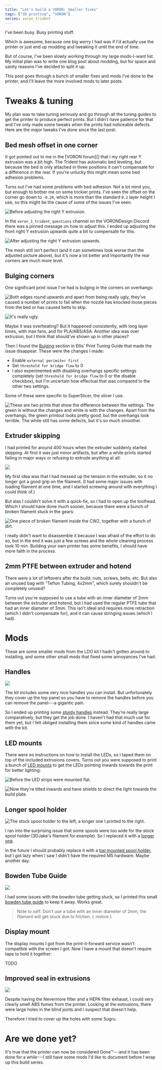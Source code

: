 ```yaml
---
title: "Let's build a VORON: Smaller fixes"
tags: ["3D printing", "VORON"]
series: voron_trident
---
```


I've been busy.
Busy printing stuff.

Which is awesome, because one big worry I had was if I'd actually use the printer or just end up modding and tweaking it until the end of time.

But of course, I've been slowly working through my large mods-I-want list.
My initial plan was to write one blog post about modding, but for space and sanity reasons I've decided to split it up.

This post goes through a bunch of smaller fixes and mods I've done to the printer, and I'll leave the more involved mods to later posts.

# Tweaks & tuning

My plan was to take tuning seriously and go through all the tuning guides to get the printer to produce perfect prints.
But I didn't have patience for that and I've only made some tweaks when the prints had noticeable defects.
Here are the major tweaks I've done since the last post:

## Bed mesh offset in one corner

It got pointed out to me in the [VORON forum][] that I my right rear Y extrusion was a bit high.
The Trident has automatic bed leveling, but because the bed is only attached in three positions it can't compensate for a difference in the rear.
If you're unlucky this might mean some bed adhesion problems.

Turns out I've had some problems with bed adhesion.
Not a lot mind you, but enough to bother me on some trickier prints.
I've seen the offset on the corner go down to `-0.26`, which is more than the standard `0.2` layer height I use, so this might be the cause of some of the issues I've seen.

![Before adjusting the right Y extrusion.](/images/trident/wonky_offset.png)

In the `voron_1_trident_questions` channel on the VORONDesign Discord there was a pinned message on how to adjust this.
I ended up adjusting the front right Y extrusion upwards quite a bit to compensate for this.

![After adjusting the right Y extrusion upwards.](/images/trident/mesh_fixed.png)

The mesh still isn't perfect (and it can sometimes look worse than the adjusted picture above), but it's now a lot better and importantly the rear corners are much more level.

## Bulging corners

One significant print issue I've had is bulging in the corners on overhangs:

![Both edges round upwards and apart from being really ugly, they've caused a number of prints to fail when the nozzle has knocked loose pieces from the bed or has caused belts to skip.](/images/trident/bulging_corners.jpg)

![It's really ugly.](/images/trident/bulging_black.jpg)

Maybe it was overheating? But it happened consistently, with long layer times, with max fans, and for PLA/ABS/ASA.
Another idea was over extrusion, but I think that should've shown up in other places?

Then I found the [Bulging][] section in Ellis' Print Tuning Guide that made the issue disappear.
These were the changes I made:

- Enable `external perimiter first`
- Set `threshold for bridge flow` to 0
- I also experimented with disabling overhangs specific settings completely (set `threshold for bridge flow` to 0 or the disable checkbox), but I'm uncertain how effectual that was compared to the other two settings.

Some of these were specific to SuperSlicer, the slicer I use.

![These are two prints that show the difference between the settings.
The green is without the changes and white is with the changes.
Apart from the overhangs, the green printout looks pretty good, but the overhangs look terrible.
The white still has some defects, but it's **so** much smoother.
](/images/trident/bulging_nerf.jpg)

## Extruder skipping

I had printed for around 400 hours when the extruder suddenly started skipping.
At first it was just minor artifacts, but after a while prints started failing in major ways or refusing to extrude anything at all:

![](/images/trident/bad_skip.jpg)

My first idea was that I had messed up the tension in the extruder, so it no longer got a good grip on the filament.
(I had some major issues with loading filament at one time, and I started screwing around with everything I could think of.)

But alas I couldn't solve it with a quick-fix, so I had to open up the toolhead.
Which I should have done much sooner, because there were a bunch of broken filament stuck in the gears:

![One piece of broken filament inside the CW2, together with a bunch of dirt.](/images/trident/cw2_dirty.jpg)

I really didn't want to disassemble it because I was afraid of the effort to do so, but in the end it was just a few screws and the whole cleaning process took 10 min.
Building your own printer has some benefits, I should have more faith in the process.

## 2mm PTFE between extruder and hotend

There were a lot of leftovers after the build; nuts, screws, belts, etc.
But also an unused bag with "Teflon Tubing, 4x2mm", which surely shouldn't be completely unused?

Turns out you're supposed to use a tube with an inner diameter of 2mm between the extruder and hotend, but I had used the regular PTFE tube that had an inner diameter of 3mm.
This isn't ideal and requires more retraction (which I didn't compensate for), and it can cause stringing issues (which I had).

# Mods

These are some smaller mods from the LDO kit I hadn't gotten around to installing, and some other small mods that fixed some annoyances I've had.

## Handles

![](/images/trident/handles.jpg)

The kit includes some very nice handles you can install.
But unfortunately they cover up the top panel so you have to remove the handles before you can remove the panel---a gigantic pain.

So I ended up printing some [sturdy handles][] instead.
They're really large comparatively, but they get the job done.
I haven't had that much use for them yet, but I felt obliged installing them since some kind of handles came with the kit.

[sturdy handles]: https://mods.vorondesign.com/detail/EAM1ZiQJCUzXznvOA767w>


## LED mounts

There were no instructions on how to install the LEDs, so I taped them on top of the included extrusions covers.
Turns out you were supposed to print a bunch of [LED mounts][] to get the LEDs pointing inwards towards the print for better lighting:

![Before the LED strips were mounted flat.](/images/trident/led_old.jpg)

![Now they're tilted inwards and have shields to direct the light towards the build plate.](/images/trident/leds_installed.jpg)

[LED mounts]: https://github.com/VoronDesign/VoronUsers/blob/master/printer_mods/eddie/LED_Bar_Clip/LED_Bar_Clip_Misumi_version2.stl

## Longer spool holder

![The stock spool holder to the left, a longer one I printed to the right.](/images/trident/longer_holder.jpg)

I ran into the surprising issue that some spools were too wide for the stock spool holder (3DJake's filament for example).
So I replaced it with a [longer one][spool_holder].

In the future I should probably replace it with a [top mounted spool holder][], but I got lazy when I saw I didn't have the required M5 hardware.
Maybe another day.

[spool_holder]: https://mods.vorondesign.com/detail/wWS3pc510oGqxGo0awsFKA
[top mounted spool holder]: https://mods.vorondesign.com/detail/VjlccbeeOuH5iax4AFHA

## Bowden Tube Guide

![](/images/trident/bowden_holder.jpg)

I had some issues with the bowden tube getting stuck, so I printed this small [bowden tube guide][] to keep it away.
Works great.

> Note to self: Don't use a tube with an inner diameter of 2mm, the filament will get stuck due to friction.
{ :notice }

[bowden tube guide]: https://mods.vorondesign.com/detail/8CxQeqS1lXhlGphwkyqh7g


## Display mount

The display mounts I got from the print-it-forward service wasn't compatible with the screen I got.
Now I have a mount that doesn't require tape to hold it together:

TODO

[Bulging]: https://ellis3dp.com/Print-Tuning-Guide/articles/troubleshooting/bulging.html

## Improved seal in extrusions

![](/images/trident/sugru.jpg)

Despite having the Nevermore filter and a HEPA filter exhaust, I could very clearly smell ABS fumes from the printer.
Looking at the extrusions, there were large holes in the blind joints and I suspect that doesn't help.

Therefore I tried to cover up the holes with some Sugru.

# Are we done yet?

It's true that the printer can now be considered Done™---and it has been done for a while---I still have some mods I'd like to document before I wrap up this build series.
